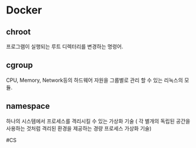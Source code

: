 # Docker

## chroot

프로그램이 실행되는 루트 디렉터리를 변경하는 명령어.

## cgroup

CPU, Memory, Network등의 하드웨어 자원을 그룹별로 관리 할 수 있는 리눅스의 모듈.

## namespace

하나의 시스템에서 프로세스를 격리시킬 수 있는 가상화 기술 ( 각 별개의 독립된 공간을 사용하는 것처럼 격리된 환경을 제공하는 경량 프로세스 가상화 기술)



#CS

